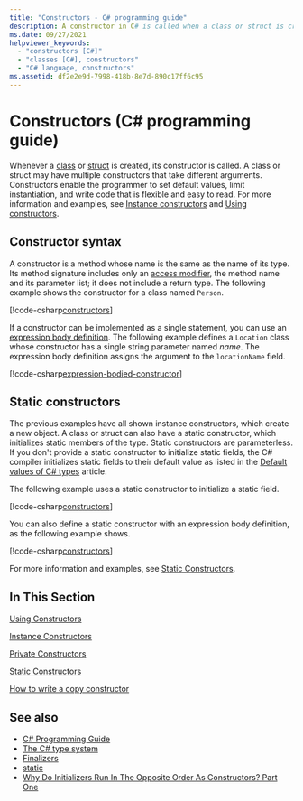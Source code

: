 ```yaml
---
title: "Constructors - C# programming guide"
description: A constructor in C# is called when a class or struct is created. Use constructors to set defaults, limit instantiation, and write flexible, easy-to-read code.
ms.date: 09/27/2021
helpviewer_keywords: 
  - "constructors [C#]"
  - "classes [C#], constructors"
  - "C# language, constructors"
ms.assetid: df2e2e9d-7998-418b-8e7d-890c17ff6c95
---
```

# Constructors (C# programming guide)

Whenever a [class](../../language-reference/keywords/class.md) or [struct](../../language-reference/builtin-types/struct.md) is created, its constructor is called. A class or struct may have multiple constructors that take different arguments. Constructors enable the programmer to set default values, limit instantiation, and write code that is flexible and easy to read. For more information and examples, see [Instance constructors](instance-constructors.md) and [Using constructors](using-constructors.md).

## Constructor syntax

A constructor is a method whose name is the same as the name of its type. Its method signature includes only an [access modifier](./access-modifiers.md), the method name and its parameter list; it does not include a return type. The following example shows the constructor for a class named `Person`.

[!code-csharp[constructors](../../../../samples/snippets/csharp/programming-guide/classes-and-structs/constructors1.cs#1)]  

If a constructor can be implemented as a single statement, you can use an [expression body definition](../statements-expressions-operators/expression-bodied-members.md). The following example defines a `Location` class whose constructor has a single string parameter named *name*. The expression body definition assigns the argument to the `locationName` field.

[!code-csharp[expression-bodied-constructor](../../../../samples/snippets/csharp/programming-guide/classes-and-structs/expr-bodied-ctor.cs#1)]  

## Static constructors

The previous examples have all shown instance constructors, which create a new object. A class or struct can also have a static constructor, which initializes static members of the type.  Static constructors are parameterless. If you don't provide a static constructor to initialize static fields, the C# compiler initializes static fields to their default value as listed in the [Default values of C# types](../../language-reference/builtin-types/default-values.md) article.

The following example uses a static constructor to initialize a static field.

[!code-csharp[constructors](../../../../samples/snippets/csharp/programming-guide/classes-and-structs/constructors1.cs#2)]  

You can also define a static constructor with an expression body definition, as the following example shows.

[!code-csharp[constructors](../../../../samples/snippets/csharp/programming-guide/classes-and-structs/constructors1.cs#3)]  

For more information and examples, see [Static Constructors](./static-constructors.md).  
  
## In This Section  

 [Using Constructors](./using-constructors.md)  
  
 [Instance Constructors](./instance-constructors.md)  
  
 [Private Constructors](./private-constructors.md)  
  
 [Static Constructors](./static-constructors.md)  
  
 [How to write a copy constructor](./how-to-write-a-copy-constructor.md)  
  
## See also

- [C# Programming Guide](../index.md)
- [The C# type system](../../fundamentals/types/index.md)
- [Finalizers](./finalizers.md)
- [static](../../language-reference/keywords/static.md)
- [Why Do Initializers Run In The Opposite Order As Constructors? Part One](/archive/blogs/ericlippert/why-do-initializers-run-in-the-opposite-order-as-constructors-part-one)
